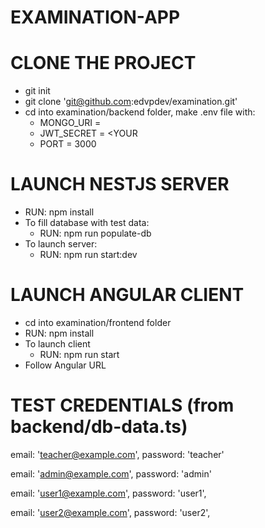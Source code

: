 # EXAMINATION-APP

# CLONE THE PROJECT
- git init
- git clone 'git@github.com:edvpdev/examination.git'
- cd into examination/backend folder, make .env file with:
  - MONGO_URI = <YOUR MONGO DB URL>
  - JWT_SECRET = <YOUR
  - PORT = 3000


# LAUNCH NESTJS SERVER

- RUN: npm install
- To fill database with test data:
  - RUN: npm run populate-db
- To launch server:
  - RUN: npm run start:dev

# LAUNCH ANGULAR CLIENT

- cd into examination/frontend folder
- RUN: npm install
- To launch client
  - RUN: npm run start
- Follow Angular URL

# TEST CREDENTIALS (from backend/db-data.ts)

email: 'teacher@example.com',
password: 'teacher'

email: 'admin@example.com',
password: 'admin'

email: 'user1@example.com',
password: 'user1',

email: 'user2@example.com',
password: 'user2',
